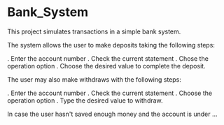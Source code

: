 # Bank_System

This project simulates transactions in a simple bank system. 

The system allows the user to make deposits taking the following steps: 

. Enter the account number 
. Check the current statement 
. Chose the operation option
. Choose the desired value to complete the deposit.

The user may also make withdraws with the following steps: 

. Enter the account number 
. Check the current statement 
. Choose the operation option 
. Type the desired value to withdraw.

In case the user hasn't saved enough money and the account is under ... 
